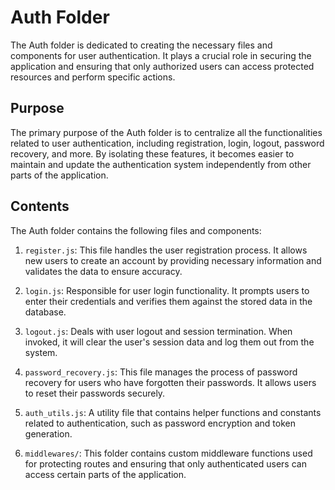 # Auth Folder

The Auth folder is dedicated to creating the necessary files and components for user authentication. It plays a crucial role in securing the application and ensuring that only authorized users can access protected resources and perform specific actions.

## Purpose

The primary purpose of the Auth folder is to centralize all the functionalities related to user authentication, including registration, login, logout, password recovery, and more. By isolating these features, it becomes easier to maintain and update the authentication system independently from other parts of the application.

## Contents

The Auth folder contains the following files and components:

1. `register.js`: This file handles the user registration process. It allows new users to create an account by providing necessary information and validates the data to ensure accuracy.

2. `login.js`: Responsible for user login functionality. It prompts users to enter their credentials and verifies them against the stored data in the database.

3. `logout.js`: Deals with user logout and session termination. When invoked, it will clear the user's session data and log them out from the system.

4. `password_recovery.js`: This file manages the process of password recovery for users who have forgotten their passwords. It allows users to reset their passwords securely.

5. `auth_utils.js`: A utility file that contains helper functions and constants related to authentication, such as password encryption and token generation.

6. `middlewares/`: This folder contains custom middleware functions used for protecting routes and ensuring that only authenticated users can access certain parts of the application.


